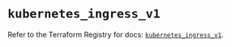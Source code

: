 # `kubernetes_ingress_v1`

Refer to the Terraform Registry for docs: [`kubernetes_ingress_v1`](https://registry.terraform.io/providers/hashicorp/kubernetes/2.29.0/docs/resources/ingress_v1).

